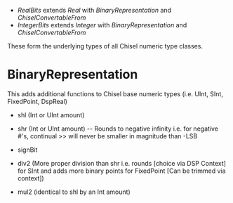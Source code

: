 * *RealBits* extends *Real* with *BinaryRepresentation* and *ChiselConvertableFrom*
* *IntegerBits* extends *Integer* with *BinaryRepresentation* and *ChiselConvertableFrom*

These form the underlying types of all Chisel numeric type classes. 

# BinaryRepresentation

This adds additional functions to Chisel base numeric types (i.e. UInt, SInt, FixedPoint, DspReal)

* shl (Int or UInt amount)
* shr (Int or UInt amount) -- Rounds to negative infinity i.e. for negative #'s, continual >> will never be smaller in magnitude than -LSB
* signBit

* div2 (More proper division than shr i.e. rounds [choice via DSP Context] for SInt and adds more binary points for FixedPoint [Can be trimmed via context])
* mul2 (identical to shl by an Int amount)

